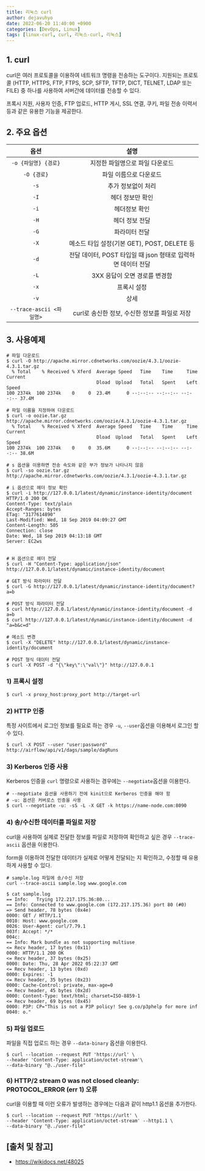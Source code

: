 ```yaml
---
title: 리눅스 curl
author: dejavuhyo
date: 2022-06-20 11:40:00 +0900
categories: [DevOps, Linux]
tags: [linux-curl, curl, 리눅스-curl, 리눅스]
---
```


## 1. curl
curl은 여러 프로토콜을 이용하여 네트워크 명령을 전송하는 도구이다. 지원되는 프로토콜 (HTTP, HTTPS, FTP, FTPS, SCP, SFTP, TFTP, DICT, TELNET, LDAP 또는 FILE) 중 하나를 사용하여 서버간에 데이터를 전송할 수 있다.

프록시 지원, 사용자 인증, FTP 업로드, HTTP 게시, SSL 연결, 쿠키, 파일 전송 이력서 등과 같은 유용한 기능을 제공한다.

## 2. 주요 옵션

| 옵션 | 설명 |
|:---:|:---:|
| `-o {파일명} {경로}` | 지정한 파일명으로 파일 다운로드 |
| `-O {경로}` | 파일 이름으로 다운로드 |
| `-s` | 추가 정보없이 처리 |
| `-I` | 헤더 정보만 확인 |
| `-i` | 헤더정보 확인 |
| `-H` | 헤더 정보 전달 |
| `-G` | 파라미터 전달 |
| `-X` | 메소드 타입 설정(기본 GET), POST, DELETE 등 |
| `-d` | 전달 데이터, POST 타입일 때 json 형태로 입력하면 데이터 전달 |
| `-L` | 3XX 응답이 오면 경로를 변경함 |
| `-x` | 프록시 설정 |
| `-v` | 상세 |
| `--trace-ascii <파일명>` | curl로 송신한 정보, 수신한 정보를 파일로 저장 |

## 3. 사용예제

```shell
# 파일 다운로드
$ curl -O http://apache.mirror.cdnetworks.com/oozie/4.3.1/oozie-4.3.1.tar.gz
  % Total    % Received % Xferd  Average Speed   Time    Time     Time  Current
                                 Dload  Upload   Total   Spent    Left  Speed
100 2374k  100 2374k    0     0  23.4M      0 --:--:-- --:--:-- --:--:-- 37.4M

# 파일 이름을 지정하여 다운로드
$ curl -o oozie.tar.gz http://apache.mirror.cdnetworks.com/oozie/4.3.1/oozie-4.3.1.tar.gz
  % Total    % Received % Xferd  Average Speed   Time    Time     Time  Current
                                 Dload  Upload   Total   Spent    Left  Speed
100 2374k  100 2374k    0     0  35.6M      0 --:--:-- --:--:-- --:--:-- 38.6M

# s 옵션을 이용하면 전송 속도와 같은 부가 정보가 나타나지 않음
$ curl -so oozie.tar.gz http://apache.mirror.cdnetworks.com/oozie/4.3.1/oozie-4.3.1.tar.gz

# i 옵션으로 헤더 정보 확인
$ curl -i http://127.0.0.1/latest/dynamic/instance-identity/document
HTTP/1.0 200 OK
Content-Type: text/plain
Accept-Ranges: bytes
ETag: "3177614890"
Last-Modified: Wed, 18 Sep 2019 04:09:27 GMT
Content-Length: 505
Connection: close
Date: Wed, 18 Sep 2019 04:13:18 GMT
Server: EC2ws


# H 옵션으로 헤더 전달
$ curl -H "Content-Type: application/json" http://127.0.0.1/latest/dynamic/instance-identity/document

# GET 방식 파라미터 전달
$ curl -G http://127.0.0.1/latest/dynamic/instance-identity/document?a=b

# POST 방식 파라미터 전달
$ curl http://127.0.0.1/latest/dynamic/instance-identity/document -d a=b
$ curl http://127.0.0.1/latest/dynamic/instance-identity/document -d "a=b&c=d"

# 메소드 변경
$ curl -X "DELETE" http://127.0.0.1/latest/dynamic/instance-identity/document

# POST 형식 데이터 전달
$ curl -X POST -d "{\"key\":\"val\"}" http://127.0.0.1
```

### 1) 프록시 설정

```shell
$ curl -x proxy_host:proxy_port http://target-url
```

### 2) HTTP 인증
특정 사이트에서 로그인 정보를 필요로 하는 경우 `-u`, `--user`옵션을 이용해서 로그인 할 수 있다.

```shell
$ curl -X POST --user "user:password" http://airflow/api/v1/dags/sample/dagRuns
```

### 3) Kerberos 인증 사용
Kerberos 인증을 `curl` 명령으로 사용하는 경우에는 `--negotiate`옵션을 이용한다.

```shell
# --negotiate 옵션을 사용하기 전에 kinit으로 Kerberos 인증을 해야 함
# -u: 옵션은 커버로스 인증을 사용
$ curl --negotiate -u: -sS -L -X GET -k https://name-node.com:8090
```

### 4) 송/수신한 데이터를 파일로 저장
curl을 사용하여 실제로 전달한 정보를 파일로 저장하여 확인하고 싶은 경우 `--trace-ascii` 옵션을 이용한다.

form을 이용하여 전달한 데이터가 실제로 어떻게 전달되는 지 확인하고, 수정할 때 유용하게 사용할 수 있다.

```shell
# sample.log 파일에 송/수신 저장
curl --trace-ascii sample.log www.google.com

$ cat sample.log
== Info:   Trying 172.217.175.36:80...
== Info: Connected to www.google.com (172.217.175.36) port 80 (#0)
=> Send header, 78 bytes (0x4e)
0000: GET / HTTP/1.1
0010: Host: www.google.com
0026: User-Agent: curl/7.79.1
003f: Accept: */*
004c:
== Info: Mark bundle as not supporting multiuse
<= Recv header, 17 bytes (0x11)
0000: HTTP/1.1 200 OK
<= Recv header, 37 bytes (0x25)
0000: Date: Thu, 28 Apr 2022 05:22:37 GMT
<= Recv header, 13 bytes (0xd)
0000: Expires: -1
<= Recv header, 35 bytes (0x23)
0000: Cache-Control: private, max-age=0
<= Recv header, 45 bytes (0x2d)
0000: Content-Type: text/html; charset=ISO-8859-1
<= Recv header, 69 bytes (0x45)
0000: P3P: CP="This is not a P3P policy! See g.co/p3phelp for more inf
0040: o."
```

### 5) 파일 업로드
파일을 직접 업로드 하는 경우 `--data-binary` 옵션을 이용한다.

```shell
$ curl --location --request PUT 'https://url' \
--header 'Content-Type: application/octet-stream'\
--data-binary "@../user-file"
```

### 6) HTTP/2 stream 0 was not closed cleanly: PROTOCOL_ERROR (err 1) 오류
curl을 이용할 때 이런 오류가 발생하는 경우에는 다음과 같이 http1.1 옵션을 추가한다.

```shell
$ curl --location --request PUT 'https://urlt' \
--header 'Content-Type: application/octet-stream' --http1.1 \
--data-binary "@../user-file"
```

## [출처 및 참고]
* <https://wikidocs.net/48025>
